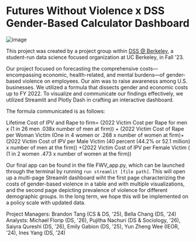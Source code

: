 # Futures Without Violence x DSS Gender-Based Calculator Dashboard

![image](https://www.futureswithoutviolence.org/wp-content/themes/FWV/library/img/Futures-Placeholder-Image1200px.png)

This project was created by  a project group within [DSS @ Berkeley](https://dssberkeley.com/), a student-run data science focused organization at UC Berkeley, in Fall '23.

Our project focused on forecasting the comprehensive costs—encompassing economic, health-related, and mental burdens—of gender-based violence on employees. Our aim was to raise awareness among U.S. businesses. We utilized a formula that dissects gender and economic costs up to FY 2022. To visualize and communicate our findings effectively, we utilized Streamlit and Plotly Dash in crafting an interactive dashboard.

The formula communicated is as follows:

Lifetime Cost of IPV and Rape to firm= (2022 Victim Cost per Rape for men x (1 in 26 men .038x number of men at firm)) + (2022 Victim Cost of Rape per Woman Victim (One in 4 women or .268 x number of women at firm)+ (2022 Victim Cost of IPV per Male Victim (40 percent (44.2% or 52.1 million) x number of men at the firm)) +(2022 Victim Cost of IPV per Female Victim ( (1 in 2 women .473 x number of women at the firm))

Our final app can be found in the file FWV_app.py, which can be launched through the terminal by running `run streamlit [file path]`. This will open up a multi-page Streamlit dashboard wiht the first page characterizing the costs of gender-based violence in a table and with multiple visualizations, and the second page depicting prevalence of violence for different demographic groups. In the long term, we hope this will be implemented on a policy scale with updated data. 

Project Managers: Brandon Tang (CS & DS, '25), Bella Chang (DS, '24)
Analysts: Michael Florip (DS, '26), Pujitha Nachuri (DS & Sociology, '26), Saiyra Qureshi (DS, '26), Emily Gabion (DS, '25), Yun Zheng Wee (IEOR, '24), Ines Yang (DS, '24)
